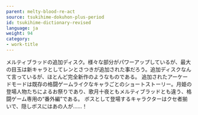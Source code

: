 ```yaml
---
parent: melty-blood-re-act
source: tsukihime-dokuhon-plus-period
id: tsukihime-dictionary-revised
language: ja
weight: 94
category:
- work-title
---
```


メルティブラッドの追加ディスク。様々な部分がパワーアップしているが、最大の目玉は新キャラとしてレンとさつきが追加された事だろう。追加ディスクなんて言っているが、ほとんど完全新作のようなものである。
追加されたアーケードモードは既存の格闘ゲームライクなキャラごとのショートストーリー。月姫の登場人物たちによるお祭りであり、歌月十夜ともメルティブラッドとも違う、格闘ゲーム専用の“番外編”である。
ボスとして登場するキャラクターはクセ者揃いで、隠しボスにはあの人が……！
